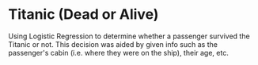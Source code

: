 # Titanic (Dead or Alive)

Using Logistic Regression to determine whether a passenger survived the Titanic or not. This decision was aided by given info such as 
the passenger's cabin (i.e. where they were on the ship), their age, etc.

